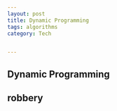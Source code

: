```yaml
---
layout: post
title: Dynamic Programming 
tags: algorithms
category: Tech 


---
```


## Dynamic Programming 

<script src="https://gist.github.com/selimslab/84c11bcbfa0fbccfc767c4d22ca27101.js"></script>

<script src="https://gist.github.com/selimslab/92f81d60aa59a6a0618901af5968f0c1.js"></script>

<script src="https://gist.github.com/selimslab/9043c116758590bd26092d31290eab46.js"></script>

## robbery 

<script src="https://gist.github.com/selimslab/aed5b29695cff83f80e7bb9c2c52006c.js"></script>